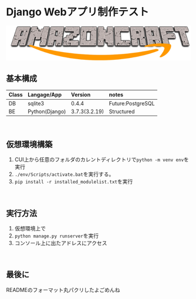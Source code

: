 # Django Webアプリ制作テスト
![amazoncraft.png](./media/amazoncraft.png)
<br>

## 基本構成
| Class  |  Langage/App     |  Version        |  notes              |
| :----  | :----            | :----           | :----               |
|  DB    |  sqlite3         |  0.4.4          |  Future:PostgreSQL  |
|  BE    |  Python(Django)  |  3.7.3(3.2.19)  |  Structured         |
<br>

## 仮想環境構築
1. CUI上から任意のフォルダのカレントディレクトリで`python -m venv env`を実行
2. `./env/Scripts/activate.bat`を実行する。
3. `pip install -r installed_modulelist.txt`を実行
<br>

## 実行方法
1. 仮想環境上で
2. `python manage.py runserver`を実行
3. コンソール上に出たアドレスにアクセス
<br>

## 最後に
READMEのフォーマット丸パクリしたよごめんね